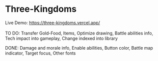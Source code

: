 # Three-Kingdoms
Live Demo: https://three-kingdoms.vercel.app/
<br /><br />
TO DO: Transfer Gold-Food, Items, Optimize drawing, Battle abilities info, Tech impact into gameplay, Change indexed into library

DONE: Damage and morale info, Enable abilities, Button color, Battle map indicator, Target focus, Other fonts

<!--
(mor, att, def) => mor / 2 + ((50 + mor) * att / def)
(mor, att, def, ldr) => mor / 2 + (mor * att / def) + (50 * ldr / 100)
189 99 166 none
221 99 166 tiger
213 79 144 true leader
Live Demo: https://anoname112.github.io/Three-Kingdoms/
<br /><br />
Screenshot:
<br />
<a href="https://anoname112.github.io/Three-Kingdoms/">
   <img src="https://raw.githubusercontent.com/Anoname112/Three-Kingdoms/main/ss.png" title="Three Kingdoms">
</a>
-->
